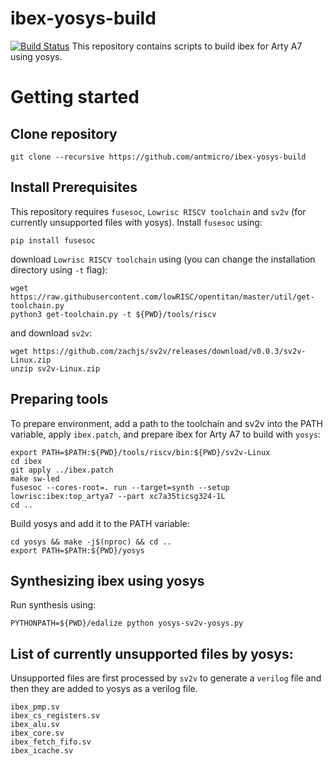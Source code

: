 # ibex-yosys-build
[![Build Status](https://travis-ci.com/antmicro/ibex-yosys-build.svg?branch=master)](https://travis-ci.com/antmicro/ibex-yosys-build)
This repository contains scripts to build ibex for Arty A7 using yosys.
# Getting started
## Clone repository
```
git clone --recursive https://github.com/antmicro/ibex-yosys-build
```
## Install Prerequisites
This repository requires `fusesoc`, `Lowrisc RISCV toolchain` and `sv2v` (for currently unsupported files with yosys).
Install `fusesoc` using:
```
pip install fusesoc
```
download `Lowrisc RISCV toolchain` using (you can change the installation directory using `-t` flag):
```
wget https://raw.githubusercontent.com/lowRISC/opentitan/master/util/get-toolchain.py
python3 get-toolchain.py -t ${PWD}/tools/riscv
```
and download `sv2v`:
```
wget https://github.com/zachjs/sv2v/releases/download/v0.0.3/sv2v-Linux.zip
unzip sv2v-Linux.zip
```
## Preparing tools
To prepare environment, add a path to the toolchain and sv2v into the PATH variable, apply `ibex.patch`, and prepare ibex for Arty A7 to build with `yosys`:
```
export PATH=$PATH:${PWD}/tools/riscv/bin:${PWD}/sv2v-Linux
cd ibex
git apply ../ibex.patch
make sw-led
fusesoc --cores-root=. run --target=synth --setup lowrisc:ibex:top_artya7 --part xc7a35ticsg324-1L
cd ..
```
Build yosys and add it to the PATH variable:
```
cd yosys && make -j$(nproc) && cd ..
export PATH=$PATH:${PWD}/yosys
```

## Synthesizing ibex using yosys
Run synthesis using:
```
PYTHONPATH=${PWD}/edalize python yosys-sv2v-yosys.py
```

## List of currently unsupported files by yosys:
Unsupported files are first processed by `sv2v` to generate a `verilog` file and then they are added to yosys as a verilog file.
```
ibex_pmp.sv
ibex_cs_registers.sv
ibex_alu.sv
ibex_core.sv
ibex_fetch_fifo.sv
ibex_icache.sv
```
